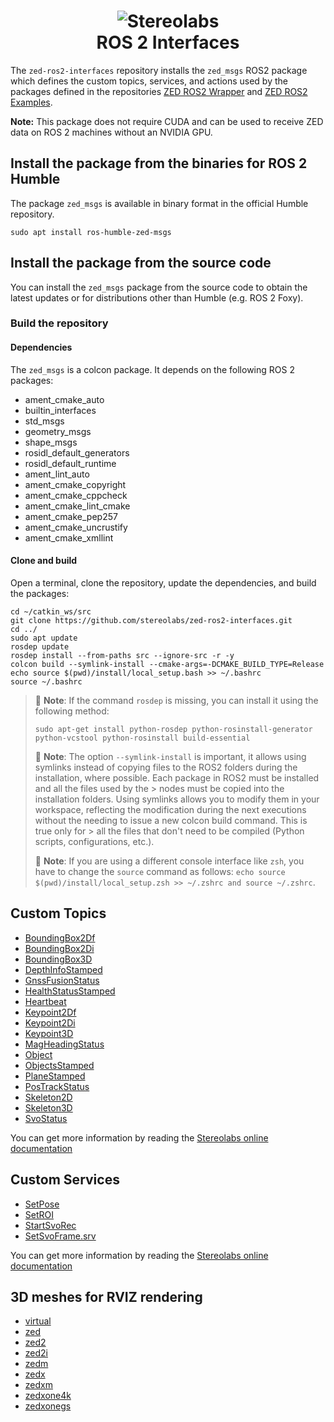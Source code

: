 <h1 align="center">
   <img src="./images/Picto+STEREOLABS_Black.jpg" alt="Stereolabs" title="Stereolabs" /><br \>
   ROS 2 Interfaces
</h1>

The `zed-ros2-interfaces` repository installs the `zed_msgs` ROS2 package which defines the custom topics, services, and actions used by the packages defined in the repositories  [ZED ROS2 Wrapper](https://github.com/stereolabs/zed-ros2-wrapper) and [ZED ROS2 Examples](https://github.com/stereolabs/zed-ros2-examples).

**Note:** This package does not require CUDA and can be used to receive ZED data on ROS 2 machines without an NVIDIA GPU.

## Install the package from the binaries for ROS 2 Humble

The package `zed_msgs` is available in binary format in the official Humble repository.

`sudo apt install ros-humble-zed-msgs`

## Install the package from the source code

You can install the `zed_msgs` package from the source code to obtain the latest updates or for distributions other than Humble (e.g. ROS 2 Foxy).

### Build the repository

#### Dependencies

The `zed_msgs` is a colcon package. It depends on the following ROS 2 packages:

- ament_cmake_auto
- builtin_interfaces
- std_msgs
- geometry_msgs
- shape_msgs
- rosidl_default_generators
- rosidl_default_runtime
- ament_lint_auto
- ament_cmake_copyright
- ament_cmake_cppcheck
- ament_cmake_lint_cmake
- ament_cmake_pep257
- ament_cmake_uncrustify
- ament_cmake_xmllint

#### Clone and build

Open a terminal, clone the repository, update the dependencies, and build the packages:

```
cd ~/catkin_ws/src
git clone https://github.com/stereolabs/zed-ros2-interfaces.git
cd ../
sudo apt update
rosdep update
rosdep install --from-paths src --ignore-src -r -y
colcon build --symlink-install --cmake-args=-DCMAKE_BUILD_TYPE=Release
echo source $(pwd)/install/local_setup.bash >> ~/.bashrc
source ~/.bashrc
```

> :pushpin: **Note**: If the command `rosdep` is missing, you can install it using the following method:
>
> `sudo apt-get install python-rosdep python-rosinstall-generator python-vcstool python-rosinstall build-essential`
>
> :pushpin: **Note**: The option `--symlink-install` is important, it allows using symlinks instead of copying files to the ROS2 folders during the installation, where possible. Each package in ROS2 must be installed and all the files used by the > nodes must be copied into the installation folders. Using symlinks allows you to modify them in your workspace, reflecting the modification during the next executions without the needing to issue a new colcon build command. This is true only for > all the files that don't need to be compiled (Python scripts, configurations, etc.).
>
> :pushpin: **Note**: If you are using a different console interface like `zsh`, you have to change the `source` command as follows: `echo source $(pwd)/install/local_setup.zsh >> ~/.zshrc and source ~/.zshrc`.

## Custom Topics

- [BoundingBox2Df](https://github.com/stereolabs/zed-ros2-interfaces/blob/master/msg/BoundingBox2Df.msg)
- [BoundingBox2Di](https://github.com/stereolabs/zed-ros2-interfaces/blob/master/msg/BoundingBox2Di.msg)
- [BoundingBox3D](https://github.com/stereolabs/zed-ros2-interfaces/blob/master/msg/BoundingBox3D.msg)
- [DepthInfoStamped](https://github.com/stereolabs/zed-ros2-interfaces/blob/master/msg/DepthInfoStamped.msg)
- [GnssFusionStatus](https://github.com/stereolabs/zed-ros2-interfaces/blob/master/msg/GnssFusionStatus.msg)
- [HealthStatusStamped](https://github.com/stereolabs/zed-ros2-interfaces/blob/master/msg/HealthStatusStamped.msg)
- [Heartbeat](https://github.com/stereolabs/zed-ros2-interfaces/blob/master/msg/Heartbeat.msg)
- [Keypoint2Df](https://github.com/stereolabs/zed-ros2-interfaces/blob/master/msg/Keypoint2Df.msg)
- [Keypoint2Di](https://github.com/stereolabs/zed-ros2-interfaces/blob/master/msg/Keypoint2Di.msg)
- [Keypoint3D](https://github.com/stereolabs/zed-ros2-interfaces/blob/master/msg/Keypoint3D.msg)
- [MagHeadingStatus](https://github.com/stereolabs/zed-ros2-interfaces/blob/master/msg/MagHeadingStatus.msg)
- [Object](https://github.com/stereolabs/zed-ros2-interfaces/blob/master/msg/Object.msg)
- [ObjectsStamped](https://github.com/stereolabs/zed-ros2-interfaces/blob/master/msg/ObjectsStamped.msg)
- [PlaneStamped](https://github.com/stereolabs/zed-ros2-interfaces/blob/master/msg/PlaneStamped.msg)
- [PosTrackStatus](https://github.com/stereolabs/zed-ros2-interfaces/blob/master/msg/PosTrackStatus.msg)
- [Skeleton2D](https://github.com/stereolabs/zed-ros2-interfaces/blob/master/msg/Skeleton2D.msg)
- [Skeleton3D](https://github.com/stereolabs/zed-ros2-interfaces/blob/master/msg/Skeleton3D.msg)
- [SvoStatus](https://github.com/stereolabs/zed-ros2-interfaces/blob/master/msg/SvoStatus.msg)

You can get more information by reading the [Stereolabs online documentation](https://www.stereolabs.com/docs/ros2/zed-node/)

## Custom Services

- [SetPose](https://github.com/stereolabs/zed-ros2-interfaces/blob/master/srv/SetPose.srv)
- [SetROI](https://github.com/stereolabs/zed-ros2-interfaces/blob/master/srv/SetROI.srv)
- [StartSvoRec](https://github.com/stereolabs/zed-ros2-interfaces/blob/master/srv/StartSvoRec.srv)
- [SetSvoFrame.srv](https://github.com/stereolabs/zed-ros2-interfaces/blob/master/srv/SetSvoFrame.srv)

You can get more information by reading the [Stereolabs online documentation](https://www.stereolabs.com/docs/ros2/zed-node/#services)

## 3D meshes for RVIZ rendering

- [virtual](https://github.com/stereolabs/zed-ros2-interfaces/blob/master/meshes/virtual.stl)
- [zed](https://github.com/stereolabs/zed-ros2-interfaces/blob/master/meshes/zed.stl)
- [zed2](https://github.com/stereolabs/zed-ros2-interfaces/blob/master/meshes/zed2.stl)
- [zed2i](https://github.com/stereolabs/zed-ros2-interfaces/blob/master/meshes/zed2i.stl)
- [zedm](https://github.com/stereolabs/zed-ros2-interfaces/blob/master/meshes/zedm.stl)
- [zedx](https://github.com/stereolabs/zed-ros2-interfaces/blob/master/meshes/zedx.stl)
- [zedxm](https://github.com/stereolabs/zed-ros2-interfaces/blob/master/meshes/zedxm.stl)
- [zedxone4k](https://github.com/stereolabs/zed-ros2-interfaces/blob/master/meshes/zedxone4k.stl)
- [zedxonegs](https://github.com/stereolabs/zed-ros2-interfaces/blob/master/meshes/zedxonegs.stl)
